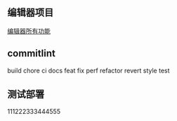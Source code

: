 ## 编辑器项目

[编辑器所有功能](https://imber-docs.netlify.app/editor/editor-all/editor-all.html)

## commitlint

build
chore
ci
docs
feat
fix
perf
refactor
revert
style
test

## 测试部署

111222333444555
